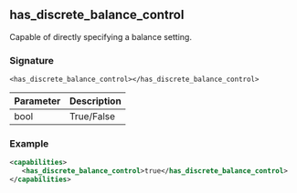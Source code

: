 ## has\_discrete\_balance\_control

Capable of directly specifying a balance setting.


### Signature

`<has_discrete_balance_control></has_discrete_balance_control>`


| Parameter | Description |
| --- | --- |
| bool | True/False |


### Example

```xml
<capabilities>
   <has_discrete_balance_control>true</has_discrete_balance_control>
</capabilities>
```